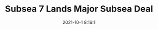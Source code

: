 ---
"title": "Subsea 7 Lands Major Subsea Deal"
"date": "2021-10-1 8:16:1"
"feed_name": "RIGZONE"
"feed_website": "http://www.rigzone.com/"
"feed_rss": "http://www.rigzone.com/news/rss/rigzone_latest.aspx"
"link": "https://www.rigzone.com/news/subsea_7_lands_major_subsea_deal-01-oct-2021-166589-article/?rss=true"
"source": "None"
"file": "_posts/2021-1-1-ee83d5e7fa92d24e56b1fc9908cf498d83c5c073.md"
"accident": "0"
"drilling": "0"
"dead": "0"
"injured": "0"
"arrested": "0"
"where": "unknown site"
"causes": "unknown"
"place": "unknown place"
---